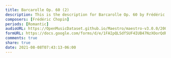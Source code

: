 ```yaml
---
title: Barcarolle Op. 60 (2)
description: This is the description for Barcarolle Op. 60 by Frédéric Chopin
composers: [Frédéric Chopin]
periods: [Romantic]
audioURL: https://OpenMusicDataset.github.io/Maestro/maestro-v3.0.0/2008/MIDI-Unprocessed_08_R3_2008_01-05_ORIG_MID--AUDIO_08_R3_2008_wav--1.midi
formURL: https://docs.google.com/forms/d/e/1FAIpQLSdfSUF4IUB47NzXOorQdRC-9np_W5w1ttjkmW60esAwu0ynCA/viewform
comments: true
share: true
date: 2021-08-08T07:43:13-06:00
---
```

